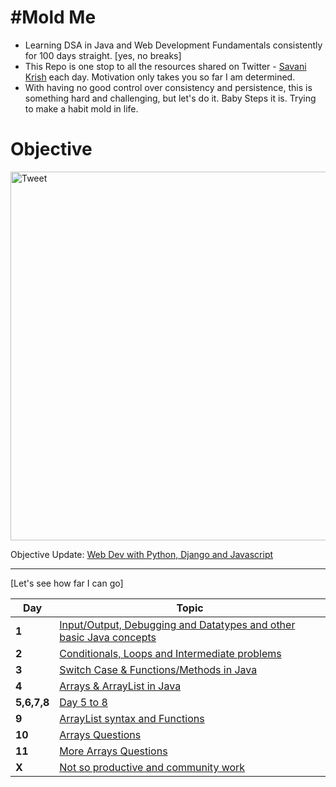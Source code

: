 # #Mold Me

- Learning DSA in Java and Web Development Fundamentals consistently for 100 days straight. [yes, no breaks]
- This Repo is one stop to all the resources shared on Twitter - [Savani Krish](https://twitter.com/savani_krrish) each day. Motivation only takes you so far I am determined.
- With having no good control over consistency and persistence, this is something hard and challenging, but let's do it. Baby Steps it is. Trying to make a habit mold in life.

# Objective

<img width="590" alt="Tweet" src="https://user-images.githubusercontent.com/74283604/135795369-646ea920-ec9a-48cb-ab3c-94e68fdf7359.png">

Objective Update:
[Web Dev with Python, Django and Javascript](https://cs50.harvard.edu/web/2020/)


---
[Let's see how far I can go]

Day | Topic
--- | ---
**1** |  [Input/Output, Debugging and Datatypes and other basic Java concepts](/Days/Day1.md)
**2** |  [Conditionals, Loops and Intermediate problems](/Days/Day2.md)
**3** |  [Switch Case & Functions/Methods in Java](/Days/Day3.md)
**4** |  [Arrays & ArrayList in Java](/Days/Day4.md)
**5,6,7,8** |  [Day 5 to 8](/Days/Day5to8.md)
**9** |  [ArrayList syntax and Functions](/Days/Day9.md)
**10** |  [Arrays Questions](/Days/Day10.md)
**11** |  [More Arrays Questions](/Days/Day11.md)
**X** | [Not so productive and community work](Days/fakeproductive.md)



